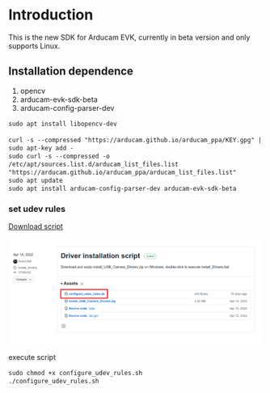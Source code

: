 # Introduction

This is the new SDK for Arducam EVK, currently in beta version and only supports Linux.

## Installation dependence

1. opencv
2. arducam-evk-sdk-beta
3. arducam-config-parser-dev

```
sudo apt install libopencv-dev

curl -s --compressed "https://arducam.github.io/arducam_ppa/KEY.gpg" | sudo apt-key add -
sudo curl -s --compressed -o /etc/apt/sources.list.d/arducam_list_files.list "https://arducam.github.io/arducam_ppa/arducam_list_files.list"
sudo apt update
sudo apt install arducam-config-parser-dev arducam-evk-sdk-beta
```

### set udev rules

[Download script](https://github.com/ArduCAM/ArduCAM_USB_Camera_Shield/releases/download/install_drivers/configure_udev_rules.sh)

![udev](img/udev.png)

execute script

```
sudo chmod +x configure_udev_rules.sh
./configure_udev_rules.sh
```
